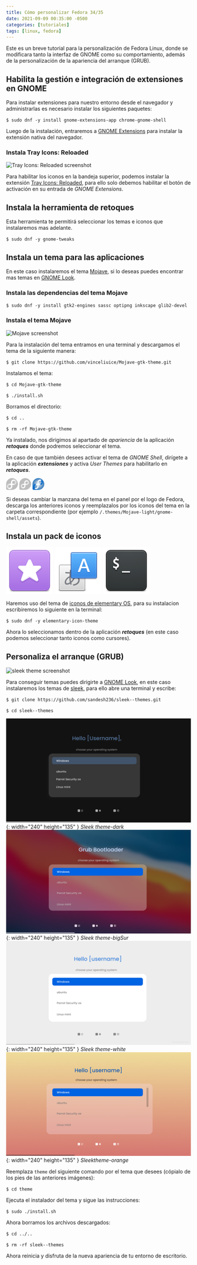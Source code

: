 ```yaml
---
title: Cómo personalizar Fedora 34/35
date: 2021-09-09 00:35:00 -0500
categories: [tutoriales]
tags: [linux, fedora]
---
```


Este es un breve tutorial para la personalización de Fedora Linux, donde se modificara tanto la interfaz de GNOME como su comportamiento, además de la personalización de la apariencia del arranque (GRUB).

## Habilita la gestión e integración de extensiones en GNOME

Para instalar extensiones para nuestro entorno desde el navegador y administrarlas es necesario instalar los siguientes paquetes:

```console
$ sudo dnf -y install gnome-extensions-app chrome-gnome-shell
```

Luego de la instalación, entraremos a [GNOME Extensions](https://extensions.gnome.org/) para instalar la extensión nativa del navegador.

### Instala Tray Icons: Reloaded

![Tray Icons: Reloaded screenshot](https://extensions.gnome.org/extension-data/screenshots/screenshot_2890.png)

Para habilitar los iconos en la bandeja superior, podemos instalar la extensión [Tray Icons: Reloaded](https://extensions.gnome.org/extension/2890/tray-icons-reloaded/), para ello solo debemos habilitar el botón de activación en su entrada de *GNOME Extensions*.

## Instala la herramienta de retoques

Esta herramienta te permitirá seleccionar los temas e iconos que instalaremos mas adelante.

```console
$ sudo dnf -y gnome-tweaks
```

## Instala un tema para las aplicaciones

En este caso instalaremos el tema [Mojave](https://github.com/vinceliuice/Mojave-gtk-theme), si lo deseas puedes encontrar mas temas en [GNOME Look](https://www.gnome-look.org/).

### Instala las dependencias del tema Mojave

```console
$ sudo dnf -y install gtk2-engines sassc optipng inkscape glib2-devel
```

### Instala el tema Mojave

![Mojave screenshot](https://raw.githubusercontent.com/vinceliuice/Mojave-gtk-theme/images/screenshot01.jpeg)

Para la instalación del tema entramos en una terminal y descargamos el tema de la siguiente manera:

```console
$ git clone https://github.com/vinceliuice/Mojave-gtk-theme.git
```

Instalamos el tema:

```console
$ cd Mojave-gtk-theme
```


```console
$ ./install.sh
```

Borramos el directorio:

```console
$ cd ..
```


```console
$ rm -rf Mojave-gtk-theme
```

Ya instalado, nos dirigimos al apartado de *apariencia* de la aplicación ***retoques*** donde podremos seleccionar el tema.

En caso de que también desees activar el tema de *GNOME Shell*, dirígete a la aplicación ***extensiones*** y activa *User Themes* para habilitarlo en ***retoques***.

![Icono de inicio de Fedora 01](/assets/img/posts/2021/icon-start-here-fedora-symbolic-01.svg)
![Icono de inicio de Fedora 02](/assets/img/posts/2021/icon-start-here-fedora-symbolic-02.svg)
![Icono a color de inicio de Fedora](/assets/img/posts/2021/icon-start-here-fedora-symbolic-color-01.svg)

Si deseas cambiar la manzana del tema en el panel por el logo de Fedora, descarga los anteriores iconos y reemplazalos por los iconos del tema en la carpeta correspondiente (por ejemplo `/.themes/Mojave-light/gnome-shell/assets`).

## Instala un pack de iconos

![Elemantary default app icon](https://raw.githubusercontent.com/elementary/icons/master/apps/64/application-default-icon.svg)
![Elemantary locale preferences icon](https://raw.githubusercontent.com/elementary/icons/master/categories/64/preferences-desktop-locale.svg)
![Elemantary terminal app icon](https://raw.githubusercontent.com/elementary/icons/master/apps/64/utilities-terminal.svg)

Haremos uso del tema de [iconos de elementary OS](https://github.com/elementary/icons), para su instalacion escribiremos lo siguiente en la terminal:

```console
$ sudo dnf -y elementary-icon-theme
```

Ahora lo seleccionamos dentro de la aplicación ***retoques*** (en este caso podemos seleccionar tanto iconos como cursores).

## Personaliza el arranque (GRUB)

![sleek theme screenshot](https://raw.githubusercontent.com/sandesh236/sleek--themes/master/images/orange.png)

Para conseguir temas puedes dirigirte a [GNOME Look](https://www.gnome-look.org/browse?cat=109&ord=rating), en este caso instalaremos los temas de [sleek](https://github.com/sandesh236/sleek--themes), para ello abre una terminal y escribe:

```console
$ git clone https://github.com/sandesh236/sleek--themes.git
```


```console
$ cd sleek--themes
```

![sleek theme dark](/assets/img/posts/2021/screenshot-sleek-theme-dark.png){: width="240" height="135" }
_Sleek theme-dark_
![sleek theme bigsur](/assets/img/posts/2021/screenshot-sleek-theme-bigsur.png){: width="240" height="135" }
_Sleek theme-bigSur_
![sleek theme light](/assets/img/posts/2021/screenshot-sleek-theme-light.png){: width="240" height="135" }
_Sleek theme-white_
![sleek theme orange](/assets/img/posts/2021/screenshot-sleek-theme-orange.png){: width="240" height="135" }
_Sleektheme-orange_

Reemplaza `theme` del siguiente comando por el tema que desees (cópialo de los pies de las anteriores imágenes):

```console
$ cd theme
```

Ejecuta el instalador del tema y sigue las instrucciones:

```console
$ sudo ./install.sh
```

Ahora borramos los archivos descargados:

```console
$ cd ../..
```


```console
$ rm -rf sleek--themes
```

Ahora reinicia y disfruta de la nueva apariencia de tu entorno de escritorio.